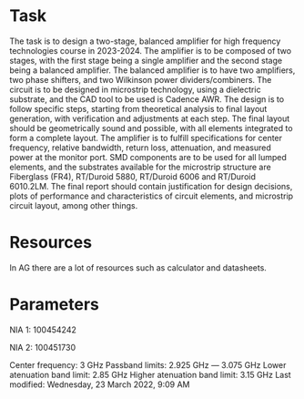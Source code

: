 
# Task 
 The task is to design a two-stage, balanced amplifier for high frequency technologies course in 2023-2024. The amplifier is to be composed of two stages, with the first stage being a single amplifier and the second stage being a balanced amplifier. The balanced amplifier is to have two amplifiers, two phase shifters, and two Wilkinson power dividers/combiners. The circuit is to be designed in microstrip technology, using a dielectric substrate, and the CAD tool to be used is Cadence AWR. The design is to follow specific steps, starting from theoretical analysis to final layout generation, with verification and adjustments at each step. The final layout should be geometrically sound and possible, with all elements integrated to form a complete layout. The amplifier is to fulfill specifications for center frequency, relative bandwidth, return loss, attenuation, and measured power at the monitor port. SMD components are to be used for all lumped elements, and the substrates available for the microstrip structure are Fiberglass (FR4), RT/Duroid 5880, RT/Duroid 6006 and RT/Duroid 6010.2LM. The final report should contain justification for design decisions, plots of performance and characteristics of circuit elements, and microstrip circuit layout, among other things.

# Resources
In AG there are a lot of resources such as calculator and datasheets.

# Parameters
NIA 1: 
100454242

NIA 2: 
100451730

Center frequency: 3 GHz
Passband limits: 2.925 GHz — 3.075 GHz
Lower atenuation band limit: 2.85 GHz
Higher atenuation band limit: 3.15 GHz
Last modified: Wednesday, 23 March 2022, 9:09 AM
